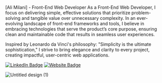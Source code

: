 [Ali Milani] - Front-End Web Developer
As a Front-End Web Developer, I focus on delivering simple, effective solutions that prioritize problem-solving and tangible value over unnecessary complexity. In an ever-evolving landscape of front-end frameworks and tools, I believe in embracing technologies that serve the product’s core purpose, ensuring clean and maintainable code that results in seamless user experiences.

Inspired by Leonardo da Vinci's philosophy:
"Simplicity is the ultimate sophistication,"
I strive to bring elegance and clarity to every project, creating impactful, user-centric web applications.
 

[![LinkedIn Badge](https://img.shields.io/badge/LinkedIn-0077B5?style=for-the-badge&logo=linkedin&logoColor=white)](https://www.linkedin.com/in/ali-milani13/)
[![Website Badge](https://img.shields.io/badge/Portfolio-255E63?style=for-the-badge&logo=About.me&logoColor=white)](https://ali-milani-portfolio.vercel.app/)

![Untitled design (1)](https://github.com/user-attachments/assets/178795da-1602-4150-a23f-1b01f0a2170a)



